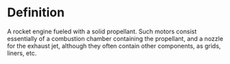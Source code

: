 # Definition

A rocket engine fueled with a solid propellant. Such motors consist
essentially of a combustion chamber containing the propellant, and a
nozzle for the exhaust jet, although they often contain other
components, as grids, liners, etc.
